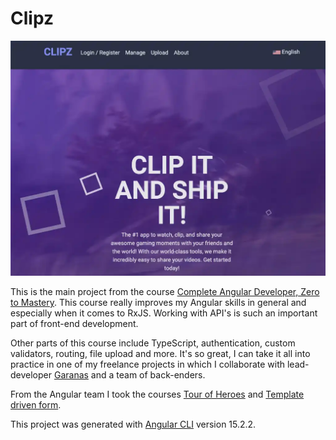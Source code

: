 # Clipz

![clips.webp](clips.webp)

This is the main project from the course [Complete Angular Developer, Zero to Mastery](https://zerotomastery.io/courses/learn-angular). This course really improves my Angular skills in general and especially when it comes to RxJS. Working with API's is such an important part of front-end development. 

Other parts of this course include TypeScript, authentication, custom validators, routing, file upload and more. It's so great, I can take it all into practice in one of my freelance projects in which I collaborate with lead-developer [Garanas](https://github.com/Garanas) and a team of back-enders.

From the Angular team I took the courses [Tour of Heroes](https://github.com/peterdoolaard/Tour-of-heroes) and [Template driven form](https://github.com/peterdoolaard/agular-template-driven-form).

This project was generated with [Angular CLI](https://github.com/angular/angular-cli) version 15.2.2.

